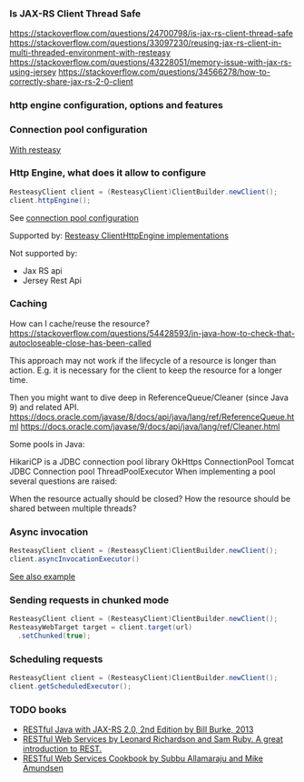 ### Is JAX-RS Client Thread Safe

https://stackoverflow.com/questions/24700798/is-jax-rs-client-thread-safe
https://stackoverflow.com/questions/33097230/reusing-jax-rs-client-in-multi-threaded-environment-with-resteasy
https://stackoverflow.com/questions/43228051/memory-issue-with-jax-rs-using-jersey
https://stackoverflow.com/questions/34566278/how-to-correctly-share-jax-rs-2-0-client

### http engine configuration, options and features


### Connection pool configuration

[With resteasy](https://www.baeldung.com/resteasy-client-tutorial)

### Http Engine, what does it allow to configure
```java
ResteasyClient client = (ResteasyClient)ClientBuilder.newClient();
client.httpEngine();
```
See [connection pool configuration](https://www.baeldung.com/resteasy-client-tutorial)

Supported by:
[Resteasy ClientHttpEngine implementations](https://docs.jboss.org/resteasy/docs/5.0.3.Final/userguide/html_single/index.html#transport_layer)

Not supported by:
- Jax RS api
- Jersey Rest Api

### Caching

How can I cache/reuse the resource?
https://stackoverflow.com/questions/54428593/in-java-how-to-check-that-autocloseable-close-has-been-called

This approach may not work if the lifecycle of a resource is longer than action. E.g. it is necessary for the client to keep the resource for a longer time.

Then you might want to dive deep in ReferenceQueue/Cleaner (since Java 9) and related API.
https://docs.oracle.com/javase/8/docs/api/java/lang/ref/ReferenceQueue.html
https://docs.oracle.com/javase/9/docs/api/java/lang/ref/Cleaner.html


Some pools in Java:

HikariCP is a JDBC connection pool library
OkHttps ConnectionPool
Tomcat JDBC Connection pool
ThreadPoolExecutor
When implementing a pool several questions are raised:

When the resource actually should be closed?
How the resource should be shared between multiple threads?

### Async invocation
```java
ResteasyClient client = (ResteasyClient)ClientBuilder.newClient();
client.asyncInvocationExecutor()

```

[See also example](http://www.mastertheboss.com/jboss-frameworks/resteasy/resteasy-client-api-tutorial/)

### Sending requests in chunked mode
```java
ResteasyClient client = (ResteasyClient)ClientBuilder.newClient();
ResteasyWebTarget target = client.target(url)
  .setChunked(true);
```

### Scheduling requests
```java
ResteasyClient client = (ResteasyClient)ClientBuilder.newClient();
client.getScheduledExecutor();
```

### TODO books
- [RESTful Java with JAX-RS 2.0, 2nd Edition by Bill Burke, 2013](https://www.oreilly.com/library/view/restful-java-with/9781449361433/)
- [RESTful Web Services by Leonard Richardson and Sam Ruby. A great introduction to REST.](https://www.oreilly.com/library/view/restful-web-services/9780596529260/)
- [RESTful Web Services Cookbook by Subbu Allamaraju and Mike Amundsen](https://www.oreilly.com/library/view/restful-web-services/9780596809140/)
